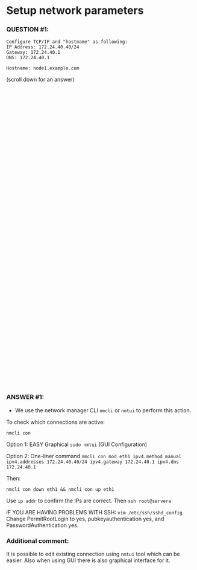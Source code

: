 # Setup network parameters
### QUESTION #1:
```
Configure TCP/IP and "hostname" as following:  
IP Address: 172.24.40.40/24 
Gateway: 172.24.40.1 
DNS: 172.24.40.1

Hostname: node1.example.com 
```

(scroll down for an answer)
<br/><br/><br/><br/><br/><br/><br/><br/><br/><br/><br/><br/><br/><br/><br/><br/><br/><br/><br/><br/><br/><br/><br/><br/>
<br/><br/><br/><br/><br/><br/><br/><br/><br/><br/><br/><br/><br/><br/><br/><br/><br/><br/><br/><br/><br/><br/><br/><br/>

### ANSWER #1:
* We use the network manager CLI ```nmcli``` or ```nmtui``` to perform this action.

To check which connections are active:
```
nmcli con
```

Option 1: EASY Graphical
```sudo nmtui``` (GUI Configuration)   

Option 2: One-liner command
```nmcli con mod eth1 ipv4.method manual ipv4.addresses 172.24.40.40/24 ipv4.gateway 172.24.40.1 ipv4.dns 172.24.40.1```   

Then:
```
nmcli con down eth1 && nmcli con up eth1
```
Use ```ip addr``` to confirm the IPs are correct.  Then ```ssh root@servera``` 

IF YOU ARE HAVING PROBLEMS WITH SSH: 
```vim /etc/ssh/sshd_config```
Change PermitRootLogin to yes, pubkeyauthentication yes, and PasswordAuthentication yes. 


  
### Additional comment:
It is possible to edit existing connection using ```nmtui``` tool which can be easier. 
Also when using GUI there is also graphical interface for it.
